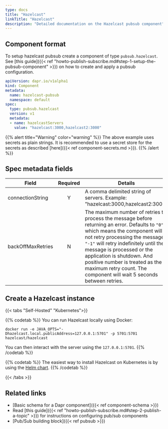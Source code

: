 ```yaml
---
type: docs
title: "Hazelcast"
linkTitle: "Hazelcast"
description: "Detailed documentation on the Hazelcast pubsub component"
---
```


## Component format
To setup hazelcast pubsub create a component of type `pubsub.hazelcast`. See [this guide]({{< ref "howto-publish-subscribe.md#step-1-setup-the-pubsub-component" >}}) on how to create and apply a pubsub configuration.

```yaml
apiVersion: dapr.io/v1alpha1
kind: Component
metadata:
  name: hazelcast-pubsub
  namespace: default
spec:
  type: pubsub.hazelcast
  version: v1
  metadata:
  - name: hazelcastServers
    value: "hazelcast:3000,hazelcast2:3000"
```

{{% alert title="Warning" color="warning" %}}
The above example uses secrets as plain strings. It is recommended to use a secret store for the secrets as described [here]({{< ref component-secrets.md >}}).
{{% /alert %}}

## Spec metadata fields

| Field             | Required | Details                                                                                                                                                                                                                                                                                                                                                                        | Example                            |
| ----------------- |:--------:| ------------------------------------------------------------------------------------------------------------------------------------------------------------------------------------------------------------------------------------------------------------------------------------------------------------------------------------------------------------------------------ | ---------------------------------- |
| connectionString  |    Y     | A comma delimited string of servers. Example: "hazelcast:3000,hazelcast2:3000"                                                                                                                                                                                                                                                                                                 | `"hazelcast:3000,hazelcast2:3000"` |
| backOffMaxRetries |    N     | The maximum number of retries to process the message before returning an error. Defaults to `"0"` which means the component will not retry processing the message. `"-1"` will retry indefinitely until the message is processed or the application is shutdown. And positive number is treated as the maximum retry count. The component will wait 5 seconds between retries. | `"3"`                              |


## Create a Hazelcast instance

{{< tabs "Self-Hosted" "Kubernetes">}}

{{% codetab %}}
You can run Hazelcast locally using Docker:

```
docker run -e JAVA_OPTS="-Dhazelcast.local.publicAddress=127.0.0.1:5701" -p 5701:5701 hazelcast/hazelcast
```

You can then interact with the server using the `127.0.0.1:5701`.
{{% /codetab %}}

{{% codetab %}}
The easiest way to install Hazelcast on Kubernetes is by using the [Helm chart](https://github.com/helm/charts/tree/master/stable/hazelcast).
{{% /codetab %}}

{{< /tabs >}}

## Related links
- [Basic schema for a Dapr component]({{< ref component-schema >}})
- Read [this guide]({{< ref "howto-publish-subscribe.md#step-2-publish-a-topic" >}}) for instructions on configuring pub/sub components
- [Pub/Sub building block]({{< ref pubsub >}})